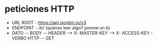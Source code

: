 # peticiones HTTP
- URL ROOT - https://api.jsonbin.io/v3 
- ENDPOINT - /b/<ID> (quieres leer algo? ponme un b)
- DATO -- BODY
       -- HEADER --> X- MASTER-KEY
                 --> X- ACCESS-KEY
-VERBO HTTP -- GET